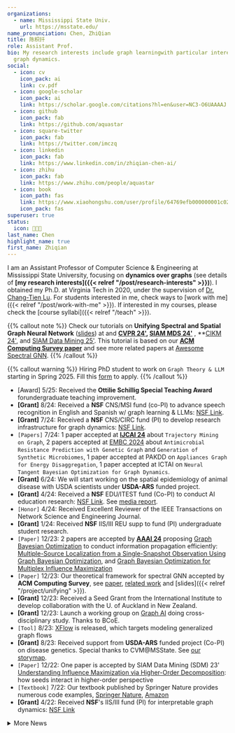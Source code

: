 ```yaml
---
organizations:
  - name: Mississippi State Univ.
    url: https://msstate.edu/
name_pronunciation: Chen, ZhiQian
title: 陈枳扦
role: Assistant Prof.
bio: My research interests include graph learningwith particular interest in
  graph dynamics.
social:
  - icon: cv
    icon_pack: ai
    link: cv.pdf
  - icon: google-scholar
    icon_pack: ai
    link: https://scholar.google.com/citations?hl=en&user=NC3-O6UAAAAJ
  - icon: github
    icon_pack: fab
    link: https://github.com/aquastar
  - icon: square-twitter
    icon_pack: fab
    link: https://twitter.com/imczq
  - icon: linkedin
    icon_pack: fab
    link: https://www.linkedin.com/in/zhiqian-chen-ai/
  - icon: zhihu
    icon_pack: fab
    link: https://www.zhihu.com/people/aquastar
  - icon: book
    icon_path: fas
    link: https://www.xiaohongshu.com/user/profile/64769efb000000001c029738
    icon_pack: fas
superuser: true
status:
  icon: 👨🏻‍💻
last_name: Chen
highlight_name: true
first_name: Zhiqian
---
```

I am an Assistant Professor of Computer Science & Engineering at Mississippi State University, focusing on **dynamics over graphs** (see details of **\[my research interests]({{< relref "/post/research-interests" >}})**). 
I obtained my Ph.D. at Virginia Tech in 2020, under the supervision of [Dr. Chang-Tien Lu](https://people.cs.vt.edu/~ctlu/).
For students interested in me, check ways to \[work with me]({{< relref "/post/work-with-me" >}}). If interested in my courses, please check the \[course syllabi]({{< relref "/teach" >}}).

{{% callout note %}}
Check our tutorials on **Unifying Spectral and Spatial Graph Neural Network** ([slides](https://drive.google.com/file/d/1gbe9xxNHPHHHN5DKRu3fC8f_G9TPcayt/view?usp=sharing)) at and **[CVPR 24'](https://cvpr.thecvf.com/virtual/2024/tutorial/23726), [SIAM MDS 24'](https://meetings.siam.org/sess/dsp_programsess.cfm?SESSIONCODE=80791)** , **[CIKM 24'](https://cikm2024.org/tutorials/), and [SIAM Data Mining 25'](https://meetings.siam.org/sess/dsp_programsess.cfm?SESSIONCODE=84896). This tutorial is based on our **[ACM Computing Survey paper](https://dl.acm.org/doi/10.1145/3627816)** and see more related papers at [Awesome Spectral GNN](https://github.com/XGraph-Team/Spectral-Graph-Survey/tree/master).
{{% /callout %}}

{{% callout warning %}}
Hiring PhD student to work on `Graph Theory & LLM` starting in Spring 2025. Fill this [form](https://forms.gle/BMu9sH6YUF5zpfNr5) to apply.
{{% /callout %}}

* \[Award] 5/25: Received the **Ottilie Schillig Special Teaching Award** forundergraduate teaching improvement.
* **\[Grant]** 8/24: Received a **NSF** CNS/MSI fund (co-PI) to advance speech recognition in English and Spanish w/ graph learning & LLMs: [NSF Link](https://www.nsf.gov/awardsearch/showAward?AWD_ID=2431176&HistoricalAwards=false). 
* **\[Grant]** 7/24: Received a **NSF** CNS/CIRC fund (PI) to develop research infrastructure for graph dynamics: [NSF Link](https://www.nsf.gov/awardsearch/showAward?AWD_ID=2345921&HistoricalAwards=false). 
* `[Papers]` 7/24: 1 paper accepted at **[IJCAI 24](https://ijcai24.org/main-track-accepted-papers/)** about `Trajectory Mining on Graph`, 2 papers accepted at [EMBC 2024](https://embc.embs.org/2024/wp-content/uploads/sites/102/2024/07/EMBC-2024_Proceedings.pdf) about `Antimicrobial Resistance Prediction with Genetic Graph` and `Generation of Synthetic Microbiomes`, 1 paper accepted at PAKDD on `Appliances Graph for Energy Disaggregation`, 1 paper accepted at ICTAI on `Neural Tangent Bayesian Optimization for Graph Dynamics`.
* **\[Grant]** 6/24: We will start working on the spatial epidemiology of animal disease with USDA scientists under **USDA-ARS** funded project.
* **\[Grant]** 4/24: Received a **NSF** EDU/ITEST fund (Co-PI) to conduct AI education research: [NSF Link](https://www.nsf.gov/awardsearch/showAward?AWD_ID=2342574). See [media report](https://www.pressreader.com/usa/starkville-daily-news/20240515/281526526156691).
* `[Honor]` 4/24: Received Excellent Reviewer of the IEEE Transactions on Network Science and Engineering Journal. 
* **\[Grant]** 1/24: Received **NSF** IIS/III REU supp to fund (PI) undergraduate student research. 
* `[Paper]` 12/23: 2 papers are accepted by **[AAAI 24](https://aaai.org/aaai-conference/)** proposing <u>Graph Bayesian Optimization</u> to conduct information propagation efficiently: [Multiple-Source Localization from a Single-Snapshot Observation Using Graph Bayesian Optimization](https://ojs.aaai.org/index.php/AAAI/article/view/30262), and [Graph Bayesian Optimization for Multiplex Influence Maximization](https://ojs.aaai.org/index.php/AAAI/article/view/30255)
* `[Paper]` 12/23:  Our theoretical framework for spectral GNN accepted by **ACM Computing Survey**, see [paper](https://dl.acm.org/doi/10.1145/3627816), [related work](https://github.com/XGraph-Team/Spectral-Graph-Survey) and \[slides]({{< relref "/project/unifying" >}}). 
* **\[Grant]** 12/23: Received a Seed Grant from the International Institute to develop collaboration with the U. of Auckland in New Zealand.  
* **\[Grant]** 12/23: Launch a working group on <u>Graph AI</u> doing cross-disciplinary study. Thanks to BCoE.  
* `[Tool]` 8/23: [XFlow](https://xflow.network/) is released, which targets modeling generalized graph flows  
* **\[Grant]** 8/23: Received support from **USDA-ARS** funded project (Co-PI) on disease genetics. Special thanks to CVM@MSState. See [our storymap](https://storymaps.arcgis.com/stories/4569acf3a05944c99360029dd7029a96).
* `[Paper]` 12/22: One paper is accepted by SIAM Data Mining (SDM) 23' [Understanding Influence Maximization via Higher-Order Decomposition](https://epubs.siam.org/doi/abs/10.1137/1.9781611977653.ch86): how seeds interact in higher-order perspective
* `[Textbook]` 7/22: Our textbook published by Springer Nature provides numerous code examples, [Springer Nature](https://link.springer.com/book/10.1007/978-3-030-96756-7), [Amazon](https://www.amazon.com/Machine-Learning-Computer-Scientists-Analysts/dp/3030967557)
* **\[Grant]** 4/22: Received **NSF**'s IIS/III fund (PI) for interpretable graph dynamics: [NSF Link](https://www.nsf.gov/awardsearch/showAward?AWD_ID=2153369&HistoricalAwards=false)

<details>
  <summary>More News</summary>

* `[Paper]` 12/21: One paper about Graph Wavelet is accepted by [SIAM Data Mining (SDM) 22'](https://www.siam.org/conferences/cm/conference/sdm22) with SIAM Early Career Travel Award
* `[Tutorial]` 5/21: See our [tutorial Spreading Model for Epidemics](https://beiyulincs.github.io/pub/sdm_tutorial_21.html) ([GNN, RNN, SIR and PDE](/files/SDM21-part2.pptx)) in [SDM 21'](https://www.siam.org/conferences/cm/conference/sdm21)
* `[Paper & Award]` 9/20: Papers on Kalman filtering and school redistricting are accepted by [ACM SIGSPATIAL 20'](https://sigspatial2020.sigspatial.org) with (**Best Paper Award**)
* `[Paper]` 12/19: [Unsupervised learning for material discovery](https://www.nature.com/articles/s41467-019-13214-1) is published in **Nature Communications**.

  * Selected as 22nd of Top 50 Chemistry and Materials Sciences Articles [Top 50 Collection](https://www.nature.com/collections/giacagiaca)

</details>
